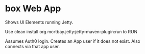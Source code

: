 # box Web App 

Shows UI Elements running Jetty. 

Use clean install org.mortbay.jetty:jetty-maven-plugin:run to RUN

Assumes Auth0 login. Creates an App user if it does not exist. Also connects via that app user. 
